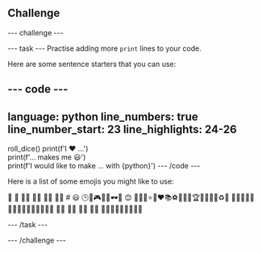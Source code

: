 ## Challenge

--- challenge ---

--- task --- Practise adding more `print` lines to your code.

Here are some sentence starters that you can use:

--- code ---
---
language: python line_numbers: true line_number_start: 23
line_highlights: 24-26
---
roll_dice() print(f'I ❤️ ...')   
print(f'... makes me 😃')   
print(f'I would like to make ... with {python}') --- /code ---

Here is a list of some emojis you might like to use:

🎊 🙌 🙌🏼 🙌🏽 🙌🏾 🙌🏿 # 😃 🕒🎨🎮🔬🎉🕶️🎲 😊 🦄🚀💯⭐💛❤️📚⚽🏏🏀🥋🏆✨🥺🌈🔥♻️🌳 👩‍🦽👩🏼‍🦽👩🏽‍🦽👩🏾‍🦽👩🏿‍🦽🧘 🧘🏼 🧘🏽 🧘🏾 🧘🏿 🙋🙋🏼🙋🏽🙋🏾🙋🏿

--- /task ---

--- /challenge ---


